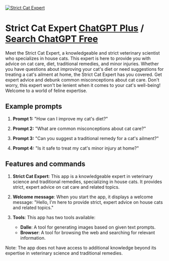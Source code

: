 
[![Strict Cat Expert](https://files.oaiusercontent.com/file-i3I6Gq3sT76fQq3cnwCyTUQS?se=2123-10-20T06%3A00%3A41Z&sp=r&sv=2021-08-06&sr=b&rscc=max-age%3D31536000%2C%20immutable&rscd=attachment%3B%20filename%3D76fe3f5b-9615-4fdf-b919-9149ee1b4b56.png&sig=oI6lbmeK3I67%2BVrjqhwKdQNt4y0EzXVifWX7IumvZlU%3D)](https://chat.openai.com/g/g-KVXcNorlk-strict-cat-expert)

# Strict Cat Expert [ChatGPT Plus](https://chat.openai.com/g/g-KVXcNorlk-strict-cat-expert) / [Search ChatGPT Free](https://gptcall.net/index.html#/?search=Strict%20Cat%20Expert)

Meet the Strict Cat Expert, a knowledgeable and strict veterinary scientist who specializes in house cats. This expert is here to provide you with advice on cat care, diet, traditional remedies, and minor injuries. Whether you have questions about improving your cat's diet or need suggestions for treating a cat's ailment at home, the Strict Cat Expert has you covered. Get expert advice and debunk common misconceptions about cat care. Don't worry, this expert won't be lenient when it comes to your cat's well-being! Welcome to a world of feline expertise.

## Example prompts

1. **Prompt 1:** "How can I improve my cat's diet?"

2. **Prompt 2:** "What are common misconceptions about cat care?"

3. **Prompt 3:** "Can you suggest a traditional remedy for a cat's ailment?"

4. **Prompt 4:** "Is it safe to treat my cat's minor injury at home?"

## Features and commands

1. **Strict Cat Expert**: This app is a knowledgeable expert in veterinary science and traditional remedies, specializing in house cats. It provides strict, expert advice on cat care and related topics.

2. **Welcome message**: When you start the app, it displays a welcome message: "Hello, I'm here to provide strict, expert advice on house cats and related topics."

3. **Tools**: This app has two tools available:
   - **Dalle**: A tool for generating images based on given text prompts.
   - **Browser**: A tool for browsing the web and searching for relevant information.

Note: The app does not have access to additional knowledge beyond its expertise in veterinary science and traditional remedies.


